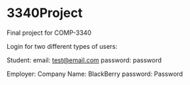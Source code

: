 # 3340Project
Final project for COMP-3340

Login for two different types of users:

Student: 
  email: test@email.com
  password: password
  
Employer: 
  Company Name: BlackBerry
  password: Password
